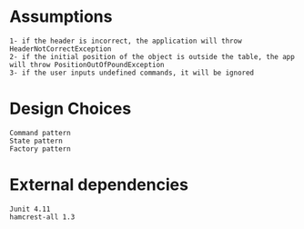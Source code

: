 # Assumptions
	1- if the header is incorrect, the application will throw HeaderNotCorrectException
	2- if the initial position of the object is outside the table, the app will throw PositionOutOfPoundException
	3- if the user inputs undefined commands, it will be ignored	
	
# Design Choices
	Command pattern
	State pattern
	Factory pattern

	
# External dependencies
	Junit 4.11
	hamcrest-all 1.3